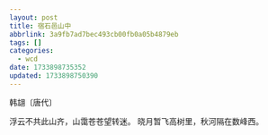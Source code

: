 ```yaml
---
layout: post
title: 宿石邑山中
abbrlink: 3a9fb7ad7bec493cb00fb0a05b4879eb
tags: []
categories:
  - wcd
date: 1733898735352
updated: 1733898750390
---
```


韩翃〔唐代〕

浮云不共此山齐，山霭苍苍望转迷。
晓月暂飞高树里，秋河隔在数峰西。
